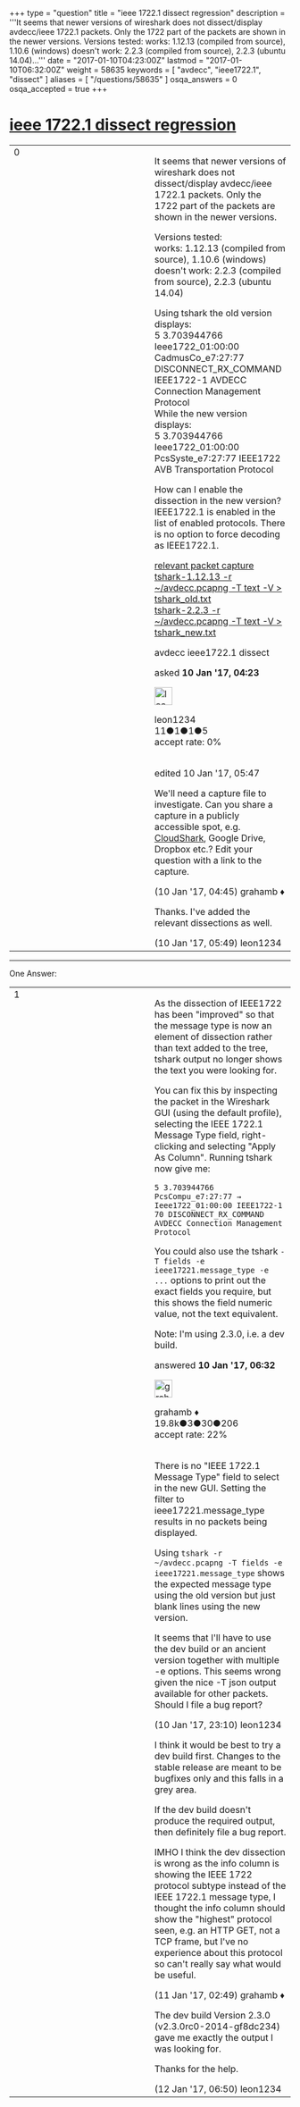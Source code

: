 +++
type = "question"
title = "ieee 1722.1 dissect regression"
description = '''It seems that newer versions of wireshark does not dissect/display avdecc/ieee 1722.1 packets. Only the 1722 part of the packets are shown in the newer versions.  Versions tested: works: 1.12.13 (compiled from source), 1.10.6 (windows) doesn&#x27;t work: 2.2.3 (compiled from source), 2.2.3 (ubuntu 14.04)...'''
date = "2017-01-10T04:23:00Z"
lastmod = "2017-01-10T06:32:00Z"
weight = 58635
keywords = [ "avdecc", "ieee1722.1", "dissect" ]
aliases = [ "/questions/58635" ]
osqa_answers = 0
osqa_accepted = true
+++

<div class="headNormal">

# [ieee 1722.1 dissect regression](/questions/58635/ieee-17221-dissect-regression)

</div>

<div id="main-body">

<div id="askform">

<table id="question-table" style="width:100%;"><colgroup><col style="width: 50%" /><col style="width: 50%" /></colgroup><tbody><tr class="odd"><td style="width: 30px; vertical-align: top"><div class="vote-buttons"><div id="post-58635-score" class="post-score" title="current number of votes">0</div><div id="favorite-count" class="favorite-count"></div></div></td><td><div id="item-right"><div class="question-body"><p>It seems that newer versions of wireshark does not dissect/display avdecc/ieee 1722.1 packets. Only the 1722 part of the packets are shown in the newer versions.</p><p>Versions tested:<br />
works: 1.12.13 (compiled from source), 1.10.6 (windows)<br />
doesn't work: 2.2.3 (compiled from source), 2.2.3 (ubuntu 14.04)<br />
</p><p>Using tshark the old version displays:<br />
5 3.703944766 Ieee1722_01:00:00 CadmusCo_e7:27:77 DISCONNECT_RX_COMMAND IEEE1722-1 AVDECC Connection Management Protocol<br />
While the new version displays:<br />
5 3.703944766 Ieee1722_01:00:00 PcsSyste_e7:27:77 IEEE1722 AVB Transportation Protocol</p><p>How can I enable the dissection in the new version? IEEE1722.1 is enabled in the list of enabled protocols. There is no option to force decoding as IEEE1722.1.</p><p><a href="https://drive.google.com/open?id=0B7mhcCfgZwjqUjFEdE1RTUhPNU0">relevant packet capture</a><br />
<a href="https://drive.google.com/open?id=0B7mhcCfgZwjqNElRMWpTUGhxdm8">tshark-1.12.13 -r ~/avdecc.pcapng -T text -V &gt; tshark_old.txt</a><br />
<a href="https://drive.google.com/open?id=0B7mhcCfgZwjqeTYxbmJ0SXU1QUE">tshark-2.2.3 -r ~/avdecc.pcapng -T text -V &gt; tshark_new.txt</a><br />
</p></div><div id="question-tags" class="tags-container tags">avdecc ieee1722.1 dissect</div><div id="question-controls" class="post-controls"></div><div class="post-update-info-container"><div class="post-update-info post-update-info-user"><p>asked <strong>10 Jan '17, 04:23</strong></p><img src="https://secure.gravatar.com/avatar/8fe3d7db09cc206915914370b0d4224a?s=32&amp;d=identicon&amp;r=g" class="gravatar" width="32" height="32" alt="leon1234&#39;s gravatar image" /><p>leon1234<br />
<span class="score" title="11 reputation points">11</span><span title="1 badges"><span class="badge1">●</span><span class="badgecount">1</span></span><span title="1 badges"><span class="silver">●</span><span class="badgecount">1</span></span><span title="5 badges"><span class="bronze">●</span><span class="badgecount">5</span></span><br />
<span class="accept_rate" title="Rate of the user&#39;s accepted answers">accept rate:</span> <span title="leon1234 has no accepted answers">0%</span> </br></br></p></div><div class="post-update-info post-update-info-edited"><p>edited 10 Jan '17, 05:47</p></div></div><div id="comments-container-58635" class="comments-container"><span id="58636"></span><div id="comment-58636" class="comment"><div id="post-58636-score" class="comment-score"></div><div class="comment-text"><p>We'll need a capture file to investigate. Can you share a capture in a publicly accessible spot, e.g. <a href="http://cloudshark.org">CloudShark</a>, Google Drive, Dropbox etc.? Edit your question with a link to the capture.</p></div><div id="comment-58636-info" class="comment-info"><span class="comment-age">(10 Jan '17, 04:45)</span> grahamb ♦</div></div><span id="58637"></span><div id="comment-58637" class="comment"><div id="post-58637-score" class="comment-score"></div><div class="comment-text"><p>Thanks. I've added the relevant dissections as well.</p></div><div id="comment-58637-info" class="comment-info"><span class="comment-age">(10 Jan '17, 05:49)</span> leon1234</div></div></div><div id="comment-tools-58635" class="comment-tools"></div><div class="clear"></div><div id="comment-58635-form-container" class="comment-form-container"></div><div class="clear"></div></div></td></tr></tbody></table>

------------------------------------------------------------------------

<div class="tabBar">

<span id="sort-top"></span>

<div class="headQuestions">

One Answer:

</div>

</div>

<span id="58641"></span>

<div id="answer-container-58641" class="answer accepted-answer">

<table style="width:100%;"><colgroup><col style="width: 50%" /><col style="width: 50%" /></colgroup><tbody><tr class="odd"><td style="width: 30px; vertical-align: top"><div class="vote-buttons"><div id="post-58641-score" class="post-score" title="current number of votes">1</div></div></td><td><div class="item-right"><div class="answer-body"><p>As the dissection of IEEE1722 has been "improved" so that the message type is now an element of dissection rather than text added to the tree, tshark output no longer shows the text you were looking for.</p><p>You can fix this by inspecting the packet in the Wireshark GUI (using the default profile), selecting the IEEE 1722.1 Message Type field, right-clicking and selecting "Apply As Column". Running tshark now give me:</p><pre><code>5 3.703944766 PcsCompu_e7:27:77 → Ieee1722_01:00:00 IEEE1722-1 70 DISCONNECT_RX_COMMAND AVDECC Connection Management Protocol</code></pre><p>You could also use the tshark <code>-T fields -e ieee17221.message_type -e ...</code> options to print out the exact fields you require, but this shows the field numeric value, not the text equivalent.</p><p>Note: I'm using 2.3.0, i.e. a dev build.</p></div><div class="answer-controls post-controls"></div><div class="post-update-info-container"><div class="post-update-info post-update-info-user"><p>answered <strong>10 Jan '17, 06:32</strong></p><img src="https://secure.gravatar.com/avatar/d2a7e24ca66604c749c7c88c1da8ff78?s=32&amp;d=identicon&amp;r=g" class="gravatar" width="32" height="32" alt="grahamb&#39;s gravatar image" /><p>grahamb ♦<br />
<span class="score" title="19834 reputation points"><span>19.8k</span></span><span title="3 badges"><span class="badge1">●</span><span class="badgecount">3</span></span><span title="30 badges"><span class="silver">●</span><span class="badgecount">30</span></span><span title="206 badges"><span class="bronze">●</span><span class="badgecount">206</span></span><br />
<span class="accept_rate" title="Rate of the user&#39;s accepted answers">accept rate:</span> <span title="grahamb has 274 accepted answers">22%</span> </br></br></p></div></div><div id="comments-container-58641" class="comments-container"><span id="58656"></span><div id="comment-58656" class="comment"><div id="post-58656-score" class="comment-score"></div><div class="comment-text"><p>There is no "IEEE 1722.1 Message Type" field to select in the new GUI. Setting the filter to ieee17221.message_type results in no packets being displayed.</p><p>Using <code>tshark -r ~/avdecc.pcapng -T fields -e ieee17221.message_type</code> shows the expected message type using the old version but just blank lines using the new version.</p><p>It seems that I'll have to use the dev build or an ancient version together with multiple -e options. This seems wrong given the nice -T json output available for other packets. Should I file a bug report?</p></div><div id="comment-58656-info" class="comment-info"><span class="comment-age">(10 Jan '17, 23:10)</span> leon1234</div></div><span id="58658"></span><div id="comment-58658" class="comment"><div id="post-58658-score" class="comment-score"></div><div class="comment-text"><p>I think it would be best to try a dev build first. Changes to the stable release are meant to be bugfixes only and this falls in a grey area.</p><p>If the dev build doesn't produce the required output, then definitely file a bug report.</p><p>IMHO I think the dev dissection is wrong as the info column is showing the IEEE 1722 protocol subtype instead of the IEEE 1722.1 message type, I thought the info column should show the "highest" protocol seen, e.g. an HTTP GET, not a TCP frame, but I've no experience about this protocol so can't really say what would be useful.</p></div><div id="comment-58658-info" class="comment-info"><span class="comment-age">(11 Jan '17, 02:49)</span> grahamb ♦</div></div><span id="58700"></span><div id="comment-58700" class="comment"><div id="post-58700-score" class="comment-score"></div><div class="comment-text"><p>The dev build Version 2.3.0 (v2.3.0rc0-2014-gf8dc234) gave me exactly the output I was looking for.</p><p>Thanks for the help.</p></div><div id="comment-58700-info" class="comment-info"><span class="comment-age">(12 Jan '17, 06:50)</span> leon1234</div></div></div><div id="comment-tools-58641" class="comment-tools"></div><div class="clear"></div><div id="comment-58641-form-container" class="comment-form-container"></div><div class="clear"></div></div></td></tr></tbody></table>

</div>

<div class="paginator-container-left">

</div>

</div>

</div>

